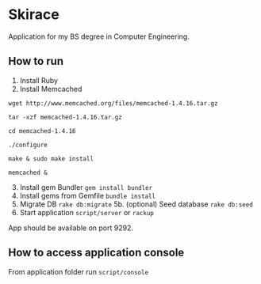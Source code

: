 Skirace
=======

Application for my BS degree in Computer Engineering.

How to run
----------

1. Install Ruby
2. Install Memcached

  ```wget http://www.memcached.org/files/memcached-1.4.16.tar.gz```

  ```tar -xzf memcached-1.4.16.tar.gz```
  
  ```cd memcached-1.4.16```
  
  ```./configure```
  
  ```make & sudo make install```
  
  ```memcached &```

3. Install gem Bundler ``gem install bundler``
4. Install gems from Gemfile ``bundle install``
5. Migrate DB ``rake db:migrate``
5b. (optional) Seed database ``rake db:seed``
6. Start application ``script/server`` or ``rackup``

App should be available on port 9292.


How to access application console
---------------------------------

From application folder run ``script/console``